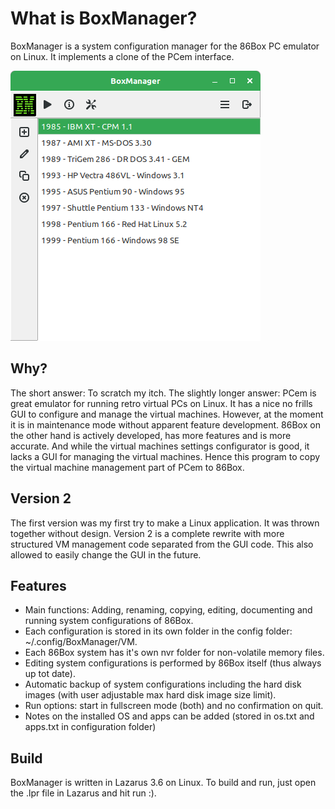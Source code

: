 What is BoxManager?
===================
BoxManager is a system configuration manager for the 86Box PC emulator on Linux. It implements a clone of the PCem interface.

![alt text](https://github.com/sharkbyte16/BoxManager/blob/main/images/Screenshot%20BoxManager.png?raw=true)

Why?
----
The short answer: To scratch my itch. 
The slightly longer answer: PCem is great emulator for running retro virtual PCs on Linux. It has a nice no frills GUI to configure and manage the virtual machines. However, at the moment it is in maintenance mode without apparent feature development. 86Box on the other hand is actively developed, has more features and is more accurate. And while the virtual machines settings configurator is good, it lacks a GUI for managing the virtual machines. Hence this program to copy the virtual machine management part of PCem to 86Box.

Version 2
----------
The first version was my first try to make a Linux application. It was thrown together without design. Version 2 is a complete rewrite with more structured VM management code separated from the GUI code. This also allowed to easily change the GUI in the future.

Features
--------
- Main functions: Adding, renaming, copying, editing, documenting and running system configurations of 86Box.
- Each  configuration is stored in its own folder in the config folder: ~/.config/BoxManager/VM.
- Each 86Box system has it's own nvr folder for non-volatile memory files.
- Editing system configurations is performed by 86Box itself (thus always up tot date).
- Automatic backup of system configurations including the hard disk images (with user adjustable max hard disk image size limit).
- Run options: start in fullscreen mode (both) and no confirmation on quit.
- Notes on the installed OS and apps can be added (stored in os.txt and apps.txt in configuration folder)

Build
-----
BoxManager is written in Lazarus 3.6 on Linux. To build and run, just open the .lpr file in Lazarus and hit run :).

  


